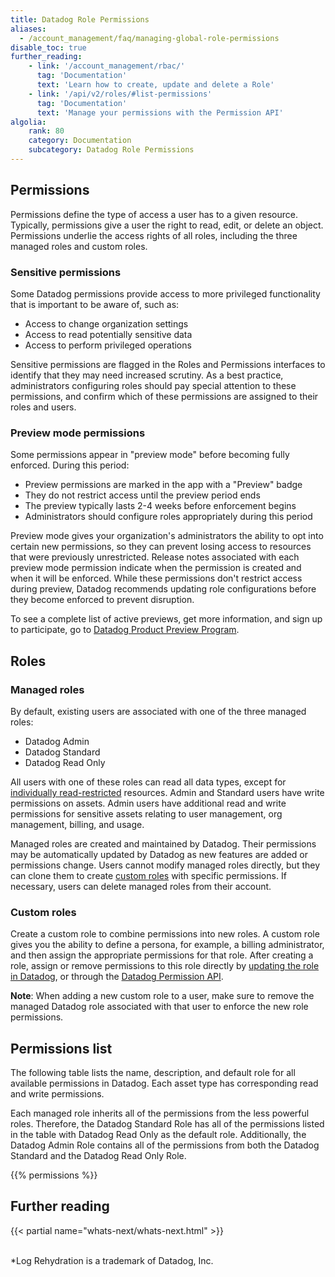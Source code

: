 ```yaml
---
title: Datadog Role Permissions
aliases:
  - /account_management/faq/managing-global-role-permissions
disable_toc: true
further_reading:
    - link: '/account_management/rbac/'
      tag: 'Documentation'
      text: 'Learn how to create, update and delete a Role'
    - link: '/api/v2/roles/#list-permissions'
      tag: 'Documentation'
      text: 'Manage your permissions with the Permission API'
algolia:
    rank: 80
    category: Documentation
    subcategory: Datadog Role Permissions
---
```


## Permissions

Permissions define the type of access a user has to a given resource. Typically, permissions give a user the right to read, edit, or delete an object. Permissions underlie the access rights of all roles, including the three managed roles and custom roles.

### Sensitive permissions

Some Datadog permissions provide access to more privileged functionality that is important to be aware of, such as:

- Access to change organization settings
- Access to read potentially sensitive data
- Access to perform privileged operations

Sensitive permissions are flagged in the Roles and Permissions interfaces to identify that they may need increased scrutiny. As a best practice, administrators configuring roles should pay special attention to these permissions, and confirm which of these permissions are assigned to their roles and users.

### Preview mode permissions

Some permissions appear in "preview mode" before becoming fully enforced. During this period:

- Preview permissions are marked in the app with a "Preview" badge
- They do not restrict access until the preview period ends
- The preview typically lasts 2-4 weeks before enforcement begins
- Administrators should configure roles appropriately during this period

Preview mode gives your organization's administrators the ability to opt into certain new permissions, so they can prevent losing access to resources that were previously unrestricted. Release notes associated with each preview mode permission indicate when the permission is created and when it will be enforced. While these permissions don't restrict access during preview, Datadog recommends updating role configurations before they become enforced to prevent disruption.

To see a complete list of active previews, get more information, and sign up to participate, go to [Datadog Product Preview Program][4].

## Roles

### Managed roles

By default, existing users are associated with one of the three managed roles:

- Datadog Admin
- Datadog Standard
- Datadog Read Only

All users with one of these roles can read all data types, except for [individually read-restricted][1] resources. Admin and Standard users have write permissions on assets. Admin users have additional read and write permissions for sensitive assets relating to user management, org management, billing, and usage.

Managed roles are created and maintained by Datadog. Their permissions may be automatically updated by Datadog as new features are added or permissions change. Users cannot modify managed roles directly, but they can clone them to create [custom roles](#custom-roles) with specific permissions. If necessary, users can delete managed roles from their account.

### Custom roles

Create a custom role to combine permissions into new roles. A custom role gives you the ability to define a persona, for example, a billing administrator, and then assign the appropriate permissions for that role. After creating a role, assign or remove permissions to this role directly by [updating the role in Datadog][2], or through the [Datadog Permission API][3].

**Note**: When adding a new custom role to a user, make sure to remove the managed Datadog role associated with that user to enforce the new role permissions.

## Permissions list

The following table lists the name, description, and default role for all available permissions in Datadog. Each asset type has corresponding read and write permissions.

Each managed role inherits all of the permissions from the less powerful roles. Therefore, the Datadog Standard Role has all of the permissions listed in the table with Datadog Read Only as the default role. Additionally, the Datadog Admin Role contains all of the permissions from both the Datadog Standard and the Datadog Read Only Role.

{{% permissions %}}

## Further reading

{{< partial name="whats-next/whats-next.html" >}}

<br>
*Log Rehydration is a trademark of Datadog, Inc.

[1]: /account_management/rbac/granular_access
[2]: /account_management/users/#edit-a-user-s-roles
[3]: /api/latest/roles/#list-permissions
[4]: https://www.datadoghq.com/product-preview/